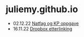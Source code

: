 # juliemy.github.io

- 02.12.22 [Natfag og KP oppgave](https://juliemy.github.io/natfag_lifecoach/)
- 16.11.22 [Dropbox etterlinking](https://juliemy.github.io/dropbox_/)
